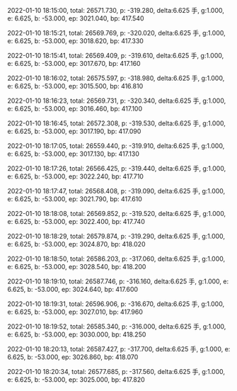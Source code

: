 2022-01-10 18:15:00, total: 26571.730, p: -319.280, delta:6.625 手, g:1.000, e: 6.625, b: -53.000, ep: 3021.040, bp: 417.540

2022-01-10 18:15:21, total: 26569.769, p: -320.020, delta:6.625 手, g:1.000, e: 6.625, b: -53.000, ep: 3018.620, bp: 417.330

2022-01-10 18:15:41, total: 26569.409, p: -319.610, delta:6.625 手, g:1.000, e: 6.625, b: -53.000, ep: 3017.670, bp: 417.160

2022-01-10 18:16:02, total: 26575.597, p: -318.980, delta:6.625 手, g:1.000, e: 6.625, b: -53.000, ep: 3015.500, bp: 416.810

2022-01-10 18:16:23, total: 26569.731, p: -320.340, delta:6.625 手, g:1.000, e: 6.625, b: -53.000, ep: 3016.460, bp: 417.100

2022-01-10 18:16:45, total: 26572.308, p: -319.530, delta:6.625 手, g:1.000, e: 6.625, b: -53.000, ep: 3017.190, bp: 417.090

2022-01-10 18:17:05, total: 26559.440, p: -319.910, delta:6.625 手, g:1.000, e: 6.625, b: -53.000, ep: 3017.130, bp: 417.130

2022-01-10 18:17:26, total: 26566.425, p: -319.440, delta:6.625 手, g:1.000, e: 6.625, b: -53.000, ep: 3022.240, bp: 417.710

2022-01-10 18:17:47, total: 26568.408, p: -319.090, delta:6.625 手, g:1.000, e: 6.625, b: -53.000, ep: 3021.790, bp: 417.610

2022-01-10 18:18:08, total: 26569.852, p: -319.520, delta:6.625 手, g:1.000, e: 6.625, b: -53.000, ep: 3022.400, bp: 417.740

2022-01-10 18:18:29, total: 26579.874, p: -319.290, delta:6.625 手, g:1.000, e: 6.625, b: -53.000, ep: 3024.870, bp: 418.020

2022-01-10 18:18:50, total: 26586.203, p: -317.060, delta:6.625 手, g:1.000, e: 6.625, b: -53.000, ep: 3028.540, bp: 418.200

2022-01-10 18:19:10, total: 26587.746, p: -316.160, delta:6.625 手, g:1.000, e: 6.625, b: -53.000, ep: 3024.640, bp: 417.600

2022-01-10 18:19:31, total: 26596.906, p: -316.670, delta:6.625 手, g:1.000, e: 6.625, b: -53.000, ep: 3027.010, bp: 417.960

2022-01-10 18:19:52, total: 26585.340, p: -316.000, delta:6.625 手, g:1.000, e: 6.625, b: -53.000, ep: 3030.000, bp: 418.250

2022-01-10 18:20:13, total: 26587.427, p: -317.700, delta:6.625 手, g:1.000, e: 6.625, b: -53.000, ep: 3026.860, bp: 418.070

2022-01-10 18:20:34, total: 26577.685, p: -317.560, delta:6.625 手, g:1.000, e: 6.625, b: -53.000, ep: 3025.000, bp: 417.820